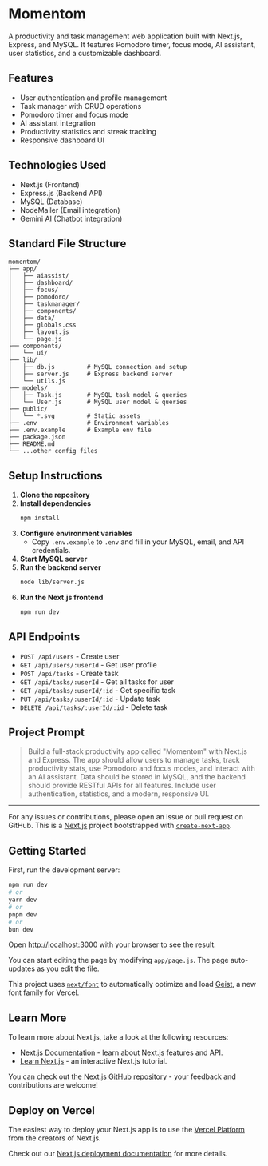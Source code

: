 # Momentom

A productivity and task management web application built with Next.js, Express, and MySQL. It features Pomodoro timer, focus mode, AI assistant, user statistics, and a customizable dashboard.

## Features
- User authentication and profile management
- Task manager with CRUD operations
- Pomodoro timer and focus mode
- AI assistant integration
- Productivity statistics and streak tracking
- Responsive dashboard UI

## Technologies Used
- Next.js (Frontend)
- Express.js (Backend API)
- MySQL (Database)
- NodeMailer (Email integration)
- Gemini AI (Chatbot integration)

## Standard File Structure
```
momentom/
├── app/
│   ├── aiassist/
│   ├── dashboard/
│   ├── focus/
│   ├── pomodoro/
│   ├── taskmanager/
│   ├── components/
│   ├── data/
│   ├── globals.css
│   ├── layout.js
│   └── page.js
├── components/
│   └── ui/
├── lib/
│   ├── db.js         # MySQL connection and setup
│   ├── server.js     # Express backend server
│   └── utils.js
├── models/
│   ├── Task.js       # MySQL task model & queries
│   └── User.js       # MySQL user model & queries
├── public/
│   └── *.svg         # Static assets
├── .env              # Environment variables
├── .env.example      # Example env file
├── package.json
├── README.md
└── ...other config files
```

## Setup Instructions
1. **Clone the repository**
2. **Install dependencies**
	```bash
	npm install
	```
3. **Configure environment variables**
	- Copy `.env.example` to `.env` and fill in your MySQL, email, and API credentials.
4. **Start MySQL server**
5. **Run the backend server**
	```bash
	node lib/server.js
	```
6. **Run the Next.js frontend**
	```bash
	npm run dev
	```

## API Endpoints
- `POST /api/users` - Create user
- `GET /api/users/:userId` - Get user profile
- `POST /api/tasks` - Create task
- `GET /api/tasks/:userId` - Get all tasks for user
- `GET /api/tasks/:userId/:id` - Get specific task
- `PUT /api/tasks/:userId/:id` - Update task
- `DELETE /api/tasks/:userId/:id` - Delete task

## Project Prompt
> Build a full-stack productivity app called "Momentom" with Next.js and Express. The app should allow users to manage tasks, track productivity stats, use Pomodoro and focus modes, and interact with an AI assistant. Data should be stored in MySQL, and the backend should provide RESTful APIs for all features. Include user authentication, statistics, and a modern, responsive UI.

---

For any issues or contributions, please open an issue or pull request on GitHub.
This is a [Next.js](https://nextjs.org) project bootstrapped with [`create-next-app`](https://github.com/vercel/next.js/tree/canary/packages/create-next-app).

## Getting Started

First, run the development server:

```bash
npm run dev
# or
yarn dev
# or
pnpm dev
# or
bun dev
```

Open [http://localhost:3000](http://localhost:3000) with your browser to see the result.

You can start editing the page by modifying `app/page.js`. The page auto-updates as you edit the file.

This project uses [`next/font`](https://nextjs.org/docs/app/building-your-application/optimizing/fonts) to automatically optimize and load [Geist](https://vercel.com/font), a new font family for Vercel.

## Learn More

To learn more about Next.js, take a look at the following resources:

- [Next.js Documentation](https://nextjs.org/docs) - learn about Next.js features and API.
- [Learn Next.js](https://nextjs.org/learn) - an interactive Next.js tutorial.

You can check out [the Next.js GitHub repository](https://github.com/vercel/next.js) - your feedback and contributions are welcome!

## Deploy on Vercel

The easiest way to deploy your Next.js app is to use the [Vercel Platform](https://vercel.com/new?utm_medium=default-template&filter=next.js&utm_source=create-next-app&utm_campaign=create-next-app-readme) from the creators of Next.js.

Check out our [Next.js deployment documentation](https://nextjs.org/docs/app/building-your-application/deploying) for more details.
